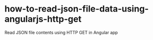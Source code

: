 # how-to-read-json-file-data-using-angularjs-http-get
Read JSON file contents using HTTP GET in Angular app
